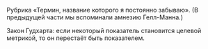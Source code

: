 Рубрика «Термин, название которого я постоянно забываю». (В предыдущей части мы вспоминали амнезию Гелл-Манна.)

Закон Гудхарта: если некоторый показатель становится целевой метрикой, то он перестаёт быть показателем.